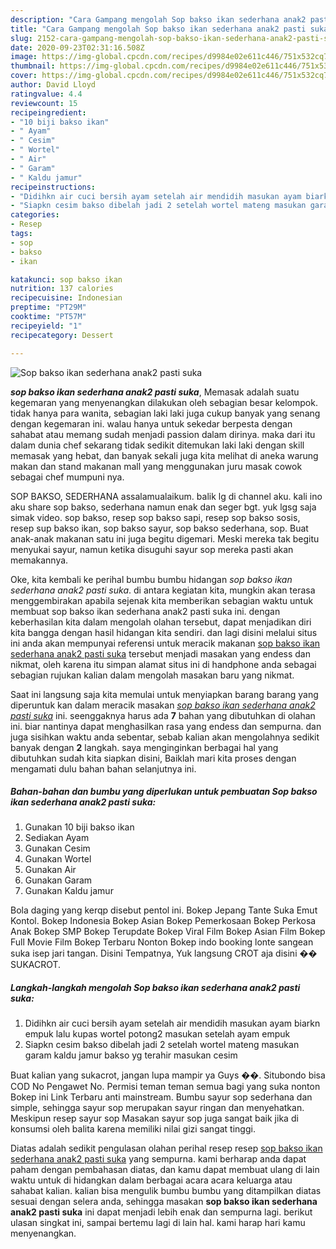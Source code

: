 ```yaml
---
description: "Cara Gampang mengolah Sop bakso ikan sederhana anak2 pasti suka, Anti Gagal"
title: "Cara Gampang mengolah Sop bakso ikan sederhana anak2 pasti suka, Anti Gagal"
slug: 2152-cara-gampang-mengolah-sop-bakso-ikan-sederhana-anak2-pasti-suka-anti-gagal
date: 2020-09-23T02:31:16.508Z
image: https://img-global.cpcdn.com/recipes/d9984e02e611c446/751x532cq70/sop-bakso-ikan-sederhana-anak2-pasti-suka-foto-resep-utama.jpg
thumbnail: https://img-global.cpcdn.com/recipes/d9984e02e611c446/751x532cq70/sop-bakso-ikan-sederhana-anak2-pasti-suka-foto-resep-utama.jpg
cover: https://img-global.cpcdn.com/recipes/d9984e02e611c446/751x532cq70/sop-bakso-ikan-sederhana-anak2-pasti-suka-foto-resep-utama.jpg
author: David Lloyd
ratingvalue: 4.4
reviewcount: 15
recipeingredient:
- "10 biji bakso ikan"
- " Ayam"
- " Cesim"
- " Wortel"
- " Air"
- " Garam"
- " Kaldu jamur"
recipeinstructions:
- "Didihkn air cuci bersih ayam setelah air mendidih masukan ayam biarkn empuk lalu kupas wortel potong2 masukan setelah ayam empuk"
- "Siapkn cesim bakso dibelah jadi 2 setelah wortel mateng masukan garam kaldu jamur bakso yg terahir masukan cesim"
categories:
- Resep
tags:
- sop
- bakso
- ikan

katakunci: sop bakso ikan 
nutrition: 137 calories
recipecuisine: Indonesian
preptime: "PT29M"
cooktime: "PT57M"
recipeyield: "1"
recipecategory: Dessert

---
```



![Sop bakso ikan sederhana anak2 pasti suka](https://img-global.cpcdn.com/recipes/d9984e02e611c446/751x532cq70/sop-bakso-ikan-sederhana-anak2-pasti-suka-foto-resep-utama.jpg)

<b><i>sop bakso ikan sederhana anak2 pasti suka</i></b>, Memasak adalah suatu kegemaran yang menyenangkan dilakukan oleh sebagian besar kelompok. tidak hanya para wanita, sebagian laki laki juga cukup banyak yang senang dengan kegemaran ini. walau hanya untuk sekedar berpesta dengan sahabat atau memang sudah menjadi passion dalam dirinya. maka dari itu dalam dunia chef sekarang tidak sedikit ditemukan laki laki dengan skill memasak yang hebat, dan banyak sekali juga kita melihat di aneka warung makan dan stand makanan mall yang menggunakan juru masak cowok sebagai chef mumpuni nya.

SOP BAKSO, SEDERHANA assalamualaikum. balik lg di channel aku. kali ino aku share sop bakso, sederhana namun enak dan seger bgt. yuk lgsg saja simak video. sop bakso, resep sop bakso sapi, resep sop bakso sosis, resep sup bakso ikan, sop bakso sayur, sop bakso sederhana, sop. Buat anak-anak makanan satu ini juga begitu digemari. Meski mereka tak begitu menyukai sayur, namun ketika disuguhi sayur sop mereka pasti akan memakannya.

Oke, kita kembali ke perihal bumbu bumbu hidangan <i>sop bakso ikan sederhana anak2 pasti suka</i>. di antara kegiatan kita, mungkin akan terasa menggembirakan apabila sejenak kita memberikan sebagian waktu untuk membuat sop bakso ikan sederhana anak2 pasti suka ini. dengan keberhasilan kita dalam mengolah olahan tersebut, dapat menjadikan diri kita bangga dengan hasil hidangan kita sendiri. dan lagi disini melalui situs ini anda akan mempunyai referensi untuk meracik makanan <u>sop bakso ikan sederhana anak2 pasti suka</u> tersebut menjadi masakan yang endess dan nikmat, oleh karena itu simpan alamat situs ini di handphone anda sebagai sebagian rujukan kalian dalam mengolah masakan baru yang nikmat.


Saat ini langsung saja kita memulai untuk menyiapkan barang barang yang diperuntuk kan dalam meracik masakan <u><i>sop bakso ikan sederhana anak2 pasti suka</i></u> ini. seenggaknya harus ada <b>7</b> bahan yang dibutuhkan di olahan ini. biar nantinya dapat menghasilkan rasa yang endess dan sempurna. dan juga sisihkan waktu anda sebentar, sebab kalian akan mengolahnya sedikit banyak dengan <b>2</b> langkah. saya menginginkan berbagai hal yang dibutuhkan sudah kita siapkan disini, Baiklah mari kita proses dengan mengamati dulu bahan bahan selanjutnya ini.

<!--inarticleads1-->

##### Bahan-bahan dan bumbu yang diperlukan untuk pembuatan Sop bakso ikan sederhana anak2 pasti suka:

1. Gunakan 10 biji bakso ikan
1. Sediakan  Ayam
1. Gunakan  Cesim
1. Gunakan  Wortel
1. Gunakan  Air
1. Gunakan  Garam
1. Gunakan  Kaldu jamur


Bola daging yang kerqp disebut pentol ini. Bokep Jepang Tante Suka Emut Kontol. Bokep Indonesia Bokep Asian Bokep Pemerkosaan Bokep Perkosa Anak Bokep SMP Bokep Terupdate Bokep Viral Film Bokep Asian Film Bokep Full Movie Film Bokep Terbaru Nonton Bokep indo booking lonte sangean suka isep jari tangan. Disini Tempatnya, Yuk langsung CROT aja disini �� SUKACROT. 

<!--inarticleads2-->

##### Langkah-langkah mengolah Sop bakso ikan sederhana anak2 pasti suka:

1. Didihkn air cuci bersih ayam setelah air mendidih masukan ayam biarkn empuk lalu kupas wortel potong2 masukan setelah ayam empuk
1. Siapkn cesim bakso dibelah jadi 2 setelah wortel mateng masukan garam kaldu jamur bakso yg terahir masukan cesim


Buat kalian yang sukacrot, jangan lupa mampir ya Guys ��. Situbondo bisa COD No Pengawet No. Permisi teman teman semua bagi yang suka nonton Bokep ini Link Terbaru anti mainstream. Bumbu sayur sop sederhana dan simple, sehingga sayur sop merupakan sayur ringan dan menyehatkan. Meskipun resep sayur sop Masakan sayur sop juga sangat baik jika di konsumsi oleh balita karena memiliki nilai gizi sangat tinggi. 

Diatas adalah sedikit pengulasan olahan perihal resep resep <u>sop bakso ikan sederhana anak2 pasti suka</u> yang sempurna. kami berharap anda dapat paham dengan pembahasan diatas, dan kamu dapat membuat ulang di lain waktu untuk di hidangkan dalam berbagai acara acara keluarga atau sahabat kalian. kalian bisa mengulik bumbu bumbu yang ditampilkan diatas sesuai dengan selera anda, sehingga masakan <b>sop bakso ikan sederhana anak2 pasti suka</b> ini dapat menjadi lebih enak dan sempurna lagi. berikut ulasan singkat ini, sampai bertemu lagi di lain hal. kami harap hari kamu menyenangkan.
